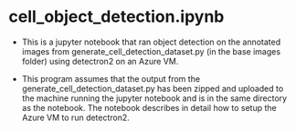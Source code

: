 # cell_object_detection.ipynb

- This is a jupyter notebook that ran object detection on the annotated images from generate_cell_detection_dataset.py
(in the base images folder) using detectron2 on an Azure VM.

- This program assumes that the output from the generate_cell_detection_dataset.py
has been zipped and uploaded to the machine running the jupyter notebook and is in the same directory
as the notebook.  The notebook describes in detail how to setup the Azure VM to run detectron2.